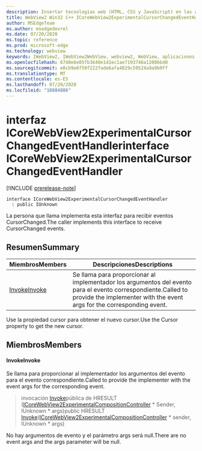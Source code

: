 ```yaml
---
description: Insertar tecnologías web (HTML, CSS y JavaScript) en las aplicaciones nativas con el control Microsoft Edge WebView2
title: WebView2 Win32 C++ ICoreWebView2ExperimentalCursorChangedEventHandler
author: MSEdgeTeam
ms.author: msedgedevrel
ms.date: 07/20/2020
ms.topic: reference
ms.prod: microsoft-edge
ms.technology: webview
keywords: IWebView2, IWebView2WebView, webview2, WebView, aplicaciones Win32, Win32, Edge, ICoreWebView2, ICoreWebView2Controller, control de explorador, HTML Edge, ICoreWebView2ExperimentalCursorChangedEventHandler
ms.openlocfilehash: 67d0e6e05fb3640e141ec1ae7193746a1200bbd0
ms.sourcegitcommit: e0cb9e6f59f222fade6afa4829c59524a9a9b9ff
ms.translationtype: MT
ms.contentlocale: es-ES
ms.lasthandoff: 07/20/2020
ms.locfileid: "10884886"
---
```

# <span data-ttu-id="fe495-104">interfaz ICoreWebView2ExperimentalCursorChangedEventHandler</span><span class="sxs-lookup"><span data-stu-id="fe495-104">interface ICoreWebView2ExperimentalCursorChangedEventHandler</span></span> 

[!INCLUDE [prerelease-note](../../includes/prerelease-note.md)]

```
interface ICoreWebView2ExperimentalCursorChangedEventHandler
  : public IUnknown
```

<span data-ttu-id="fe495-105">La persona que llama implementa esta interfaz para recibir eventos CursorChanged.</span><span class="sxs-lookup"><span data-stu-id="fe495-105">The caller implements this interface to receive CursorChanged events.</span></span>

## <span data-ttu-id="fe495-106">Resumen</span><span class="sxs-lookup"><span data-stu-id="fe495-106">Summary</span></span>

 <span data-ttu-id="fe495-107">Miembros</span><span class="sxs-lookup"><span data-stu-id="fe495-107">Members</span></span>                        | <span data-ttu-id="fe495-108">Descripciones</span><span class="sxs-lookup"><span data-stu-id="fe495-108">Descriptions</span></span>
--------------------------------|---------------------------------------------
[<span data-ttu-id="fe495-109">Invoke</span><span class="sxs-lookup"><span data-stu-id="fe495-109">Invoke</span></span>](#invoke) | <span data-ttu-id="fe495-110">Se llama para proporcionar al implementador los argumentos del evento para el evento correspondiente.</span><span class="sxs-lookup"><span data-stu-id="fe495-110">Called to provide the implementer with the event args for the corresponding event.</span></span>

<span data-ttu-id="fe495-111">Use la propiedad cursor para obtener el nuevo cursor.</span><span class="sxs-lookup"><span data-stu-id="fe495-111">Use the Cursor property to get the new cursor.</span></span>

## <span data-ttu-id="fe495-112">Miembros</span><span class="sxs-lookup"><span data-stu-id="fe495-112">Members</span></span>

#### <span data-ttu-id="fe495-113">Invoke</span><span class="sxs-lookup"><span data-stu-id="fe495-113">Invoke</span></span> 

<span data-ttu-id="fe495-114">Se llama para proporcionar al implementador los argumentos del evento para el evento correspondiente.</span><span class="sxs-lookup"><span data-stu-id="fe495-114">Called to provide the implementer with the event args for the corresponding event.</span></span>

> <span data-ttu-id="fe495-115">invocación [Invoke](#invoke)pública de HRESULT ([ICoreWebView2ExperimentalCompositionController](icorewebview2experimentalcompositioncontroller.md) \* Sender, IUnknown \* args)</span><span class="sxs-lookup"><span data-stu-id="fe495-115">public HRESULT [Invoke](#invoke)([ICoreWebView2ExperimentalCompositionController](icorewebview2experimentalcompositioncontroller.md) \* sender, IUnknown \* args)</span></span>

<span data-ttu-id="fe495-116">No hay argumentos de evento y el parámetro args será null.</span><span class="sxs-lookup"><span data-stu-id="fe495-116">There are no event args and the args parameter will be null.</span></span>

